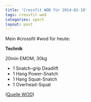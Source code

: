```yaml
---
title: 'Crossfit WOD für 2014-02-10'
tags: crossfit wod
categories: sport
layout: post
---
```

Mein #crossfit #wod für heute:

**Technik**

20min EMOM, 30kg

* 1 Snatch-grip Deadlift
* 1 Hang Power-Snatch
* 1 Hang Squat-Snatch
* 1 Overhead-Squat

([Quelle WOD][0])

[0]: http://www.crossfithh.de/1/post/2014/02/workout-monday4.html

